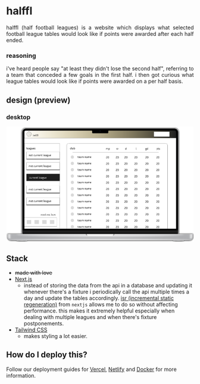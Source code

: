 # halffl

<p style="text-align: justify">
halffl (half football leagues) is a website which displays what selected football league tables would look like if points were awarded after each half ended.
</p>

### reasoning

<p style="text-align: justify">
i've heard people say "at least they didn't lose the second half", referring to a team that conceded a few goals in the first half. i then got curious what league tables would look like if points were awarded on a per half basis.
</p>

## design (preview)

### desktop

![desktop design](./public/images/design/halffl-desktop-design.png)

## Stack

- ~~made with love~~
- [Next.js](https://nextjs.org)
  - instead of storing the data from the api in a database and updating it whenever there's a fixture i periodically call the api multiple times a day and update the tables accordingly. [isr (incremental static regeneration)](https://nextjs.org/docs/basic-features/data-fetching/incremental-static-regeneration) from `nextjs` allows me to do so without affecting performance. this makes it extremely helpful especially when dealing with multiple leagues and when there's fixture postponements.
- [Tailwind CSS](https://tailwindcss.com)
  - makes styling a lot easier.
  <p style="text-align: justify">
  </p>

## How do I deploy this?

Follow our deployment guides for [Vercel](https://create.t3.gg/en/deployment/vercel), [Netlify](https://create.t3.gg/en/deployment/netlify) and [Docker](https://create.t3.gg/en/deployment/docker) for more information.

